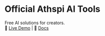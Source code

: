 # Official Athspi AI Tools
Free AI solutions for creators.  
🔗 [Live Demo](https://athspi.rf.gd) | 📝 [Docs](https://athspi.rf.gd/docs)
